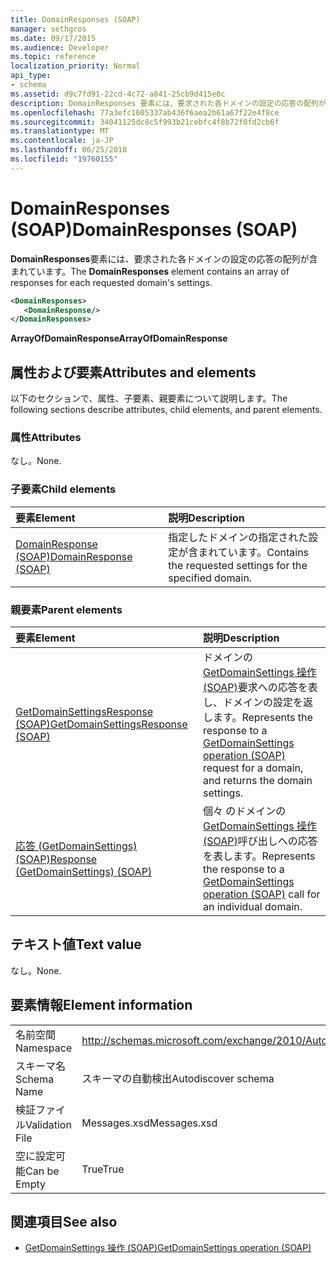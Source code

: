 ```yaml
---
title: DomainResponses (SOAP)
manager: sethgros
ms.date: 09/17/2015
ms.audience: Developer
ms.topic: reference
localization_priority: Normal
api_type:
- schema
ms.assetid: d9c7fd91-22cd-4c72-a841-25cb9d415e0c
description: DomainResponses 要素には、要求された各ドメインの設定の応答の配列が含まれています。
ms.openlocfilehash: 77a3efc1605337ab436f6aea2b61a67f22e4f8ce
ms.sourcegitcommit: 34041125dc8c5f993b21cebfc4f8b72f0fd2cb6f
ms.translationtype: MT
ms.contentlocale: ja-JP
ms.lasthandoff: 06/25/2018
ms.locfileid: "19760155"
---
```

# <a name="domainresponses-soap"></a><span data-ttu-id="76a8c-103">DomainResponses (SOAP)</span><span class="sxs-lookup"><span data-stu-id="76a8c-103">DomainResponses (SOAP)</span></span>

<span data-ttu-id="76a8c-104">**DomainResponses**要素には、要求された各ドメインの設定の応答の配列が含まれています。</span><span class="sxs-lookup"><span data-stu-id="76a8c-104">The **DomainResponses** element contains an array of responses for each requested domain's settings.</span></span> 
  
```XML
<DomainResponses>
   <DomainResponse/>
</DomainResponses>
```

 <span data-ttu-id="76a8c-105">**ArrayOfDomainResponse**</span><span class="sxs-lookup"><span data-stu-id="76a8c-105">**ArrayOfDomainResponse**</span></span>
## <a name="attributes-and-elements"></a><span data-ttu-id="76a8c-106">属性および要素</span><span class="sxs-lookup"><span data-stu-id="76a8c-106">Attributes and elements</span></span>

<span data-ttu-id="76a8c-107">以下のセクションで、属性、子要素、親要素について説明します。</span><span class="sxs-lookup"><span data-stu-id="76a8c-107">The following sections describe attributes, child elements, and parent elements.</span></span>
  
### <a name="attributes"></a><span data-ttu-id="76a8c-108">属性</span><span class="sxs-lookup"><span data-stu-id="76a8c-108">Attributes</span></span>

<span data-ttu-id="76a8c-109">なし。</span><span class="sxs-lookup"><span data-stu-id="76a8c-109">None.</span></span>
  
### <a name="child-elements"></a><span data-ttu-id="76a8c-110">子要素</span><span class="sxs-lookup"><span data-stu-id="76a8c-110">Child elements</span></span>

|<span data-ttu-id="76a8c-111">**要素**</span><span class="sxs-lookup"><span data-stu-id="76a8c-111">**Element**</span></span>|<span data-ttu-id="76a8c-112">**説明**</span><span class="sxs-lookup"><span data-stu-id="76a8c-112">**Description**</span></span>|
|:-----|:-----|
|[<span data-ttu-id="76a8c-113">DomainResponse (SOAP)</span><span class="sxs-lookup"><span data-stu-id="76a8c-113">DomainResponse (SOAP)</span></span>](domainresponse-soap.md) <br/> |<span data-ttu-id="76a8c-114">指定したドメインの指定された設定が含まれています。</span><span class="sxs-lookup"><span data-stu-id="76a8c-114">Contains the requested settings for the specified domain.</span></span>  <br/> |
   
### <a name="parent-elements"></a><span data-ttu-id="76a8c-115">親要素</span><span class="sxs-lookup"><span data-stu-id="76a8c-115">Parent elements</span></span>

|<span data-ttu-id="76a8c-116">**要素**</span><span class="sxs-lookup"><span data-stu-id="76a8c-116">**Element**</span></span>|<span data-ttu-id="76a8c-117">**説明**</span><span class="sxs-lookup"><span data-stu-id="76a8c-117">**Description**</span></span>|
|:-----|:-----|
|[<span data-ttu-id="76a8c-118">GetDomainSettingsResponse (SOAP)</span><span class="sxs-lookup"><span data-stu-id="76a8c-118">GetDomainSettingsResponse (SOAP)</span></span>](getdomainsettingsresponse-soap.md) <br/> |<span data-ttu-id="76a8c-119">ドメインの[GetDomainSettings 操作 (SOAP)](getdomainsettings-operation-soap.md)要求への応答を表し、ドメインの設定を返します。</span><span class="sxs-lookup"><span data-stu-id="76a8c-119">Represents the response to a [GetDomainSettings operation (SOAP)](getdomainsettings-operation-soap.md) request for a domain, and returns the domain settings.</span></span>  <br/> |
|[<span data-ttu-id="76a8c-120">応答 (GetDomainSettings) (SOAP)</span><span class="sxs-lookup"><span data-stu-id="76a8c-120">Response (GetDomainSettings) (SOAP)</span></span>](response-getdomainsettingssoap.md) <br/> |<span data-ttu-id="76a8c-121">個々 のドメインの[GetDomainSettings 操作 (SOAP)](getdomainsettings-operation-soap.md)呼び出しへの応答を表します。</span><span class="sxs-lookup"><span data-stu-id="76a8c-121">Represents the response to a [GetDomainSettings operation (SOAP)](getdomainsettings-operation-soap.md) call for an individual domain.</span></span>  <br/> |
   
## <a name="text-value"></a><span data-ttu-id="76a8c-122">テキスト値</span><span class="sxs-lookup"><span data-stu-id="76a8c-122">Text value</span></span>

<span data-ttu-id="76a8c-123">なし。</span><span class="sxs-lookup"><span data-stu-id="76a8c-123">None.</span></span>
  
## <a name="element-information"></a><span data-ttu-id="76a8c-124">要素情報</span><span class="sxs-lookup"><span data-stu-id="76a8c-124">Element information</span></span>

|||
|:-----|:-----|
|<span data-ttu-id="76a8c-125">名前空間</span><span class="sxs-lookup"><span data-stu-id="76a8c-125">Namespace</span></span>  <br/> |http://schemas.microsoft.com/exchange/2010/Autodiscover  <br/> |
|<span data-ttu-id="76a8c-126">スキーマ名</span><span class="sxs-lookup"><span data-stu-id="76a8c-126">Schema Name</span></span>  <br/> |<span data-ttu-id="76a8c-127">スキーマの自動検出</span><span class="sxs-lookup"><span data-stu-id="76a8c-127">Autodiscover schema</span></span>  <br/> |
|<span data-ttu-id="76a8c-128">検証ファイル</span><span class="sxs-lookup"><span data-stu-id="76a8c-128">Validation File</span></span>  <br/> |<span data-ttu-id="76a8c-129">Messages.xsd</span><span class="sxs-lookup"><span data-stu-id="76a8c-129">Messages.xsd</span></span>  <br/> |
|<span data-ttu-id="76a8c-130">空に設定可能</span><span class="sxs-lookup"><span data-stu-id="76a8c-130">Can be Empty</span></span>  <br/> |<span data-ttu-id="76a8c-131">True</span><span class="sxs-lookup"><span data-stu-id="76a8c-131">True</span></span>  <br/> |
   
## <a name="see-also"></a><span data-ttu-id="76a8c-132">関連項目</span><span class="sxs-lookup"><span data-stu-id="76a8c-132">See also</span></span>

- [<span data-ttu-id="76a8c-133">GetDomainSettings 操作 (SOAP)</span><span class="sxs-lookup"><span data-stu-id="76a8c-133">GetDomainSettings operation (SOAP)</span></span>](getdomainsettings-operation-soap.md)

